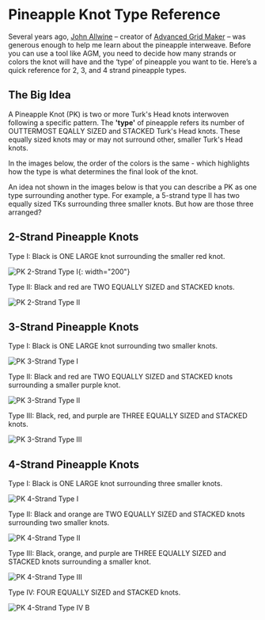 # Pineapple Knot Type Reference

Several years ago, [John Allwine](https://www.facebook.com/freakinsweetknots/) – creator of [Advanced Grid Maker](http://freakinsweetapps.com/knots/knotgrid/advanced.html) – was generous enough to help me learn about the pineapple interweave. Before you can use a tool like AGM, you need to decide how many strands or colors the knot will have and the ‘type’ of pineapple you want to tie. Here’s a quick reference for 2, 3, and 4 strand pineapple types.

## The Big Idea

A Pineapple Knot (PK) is two or more Turk's Head knots interwoven following a specific pattern. The **'type'** of pineapple refers its number of OUTTERMOST EQALLY SIZED and STACKED Turk's Head knots. These equally sized knots may or may not surround other, smaller Turk's Head knots. 

In the images below, the order of the colors is the same - which highlights how the type is what determines the final look of the knot. 

An idea not shown in the images below is that you can describe a PK as one type surrounding another type. For example, a 5-strand type II has two equally sized TKs surrounding three smaller knots. But how are those three arranged? 

## 2-Strand Pineapple Knots

Type I: Black is ONE LARGE knot surrounding the smaller red knot. 

![PK 2-Strand Type I](../assets/images/pk-types/pk_2-strand_type-i.jpg){: width="200"}

Type II: Black and red are TWO EQUALLY SIZED and STACKED knots. 

![PK 2-Strand Type II](../assets/images/pk-types/pk_2-strand_type-ii.jpe)


## 3-Strand Pineapple Knots

Type I: Black is ONE LARGE knot surrounding two smaller knots.

![PK 3-Strand Type I](../assets/images/pk-types/pk_3-strand_type-i.jpg)

Type II: Black and red are TWO EQUALLY SIZED and STACKED knots surrounding a smaller purple knot.  

![PK 3-Strand Type II](../assets/images/pk-types/pk_3-strand_type-ii.jpe)

Type III: Black, red, and purple are THREE EQUALLY SIZED and STACKED knots. 

![PK 3-Strand Type III](../assets/images/pk-types/pk_3-strand_type-iii.jpe)


## 4-Strand Pineapple Knots

Type I: Black is ONE LARGE knot surrounding three smaller knots. 

![PK 4-Strand Type I](../assets/images/pk-types/pk_4-strand_type-i.jpe)

Type II: Black and orange are TWO EQUALLY SIZED and STACKED knots surrounding two smaller knots.  

![PK 4-Strand Type II](../assets/images/pk-types/pk_4-strand_type-ii.jpe)

Type III: Black, orange, and purple are THREE EQUALLY SIZED and STACKED knots surrounding a smaller knot. 

![PK 4-Strand Type III](../assets/images/pk-types/pk_4-strand_type-iii.jpe)

Type IV: FOUR EQUALLY SIZED and STACKED knots. 

![PK 4-Strand Type IV B](../assets/images/pk-types/pk_4-strand_type-iv-b.jpe)

